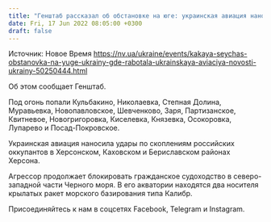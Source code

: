 ```yaml
---
title: "Генштаб рассказал об обстановке на юге: украинская авиация наносила удары по оккупантам в Херсонской области"
date: Fri, 17 Jun 2022 08:05:00 +0300
draft: false
---
```

Источник: Новое Время https://nv.ua/ukraine/events/kakaya-seychas-obstanovka-na-yuge-ukrainy-gde-rabotala-ukrainskaya-aviaciya-novosti-ukrainy-50250444.html


Об этом сообщает Генштаб.

Под огонь попали Кульбакино, Николаевка, Степная Долина, Муравьевка, Новопавловское, Шевченково, Заря, Партизанское, Квитневое, Новогригоровка, Киселевка, Князевка, Осокоровка, Лупарево и Посад-Покровское.

Украинская авиация наносила удары по скоплениям российских оккупантов в Херсонском, Каховском и Бериславском районах Херсона.

Агрессор продолжает блокировать гражданское судоходство в северо-западной части Черного моря. В его акватории находятся два носителя крылатых ракет морского базирования типа Калибр.

Присоединяйтесь к нам в соцсетях Facebook, Telegram и Instagram.
